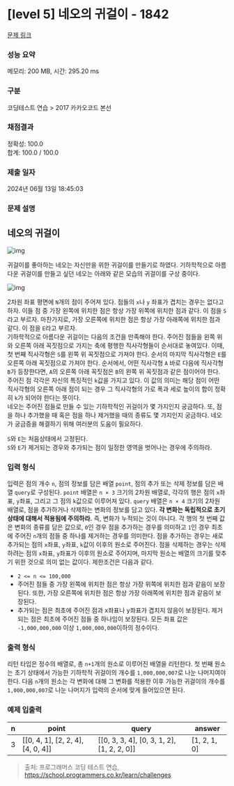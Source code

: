 # [level 5] 네오의 귀걸이 - 1842 

[문제 링크](https://school.programmers.co.kr/learn/courses/30/lessons/1842?language=java) 

### 성능 요약

메모리: 200 MB, 시간: 295.20 ms

### 구분

코딩테스트 연습 > 2017 카카오코드 본선

### 채점결과

정확성: 100.0<br/>합계: 100.0 / 100.0

### 제출 일자

2024년 06월 13일 18:45:03

### 문제 설명

<h2>네오의 귀걸이</h2>

<p><img src="https://t1.kakaocdn.net/codefestival/neo1.png" title="" alt="img"></p>

<p>귀걸이를 좋아하는 네오는 자신만을 위한 귀걸이를 만들기로 하였다. 기하학적으로 아름다운 귀걸이를 만들고 싶던 네오는 아래와 같은 모습의 귀걸이를 구상 중이다.</p>

<p><img src="https://t1.kakaocdn.net/codefestival/neo2.png" title="" alt="img"></p>

<p>2차원 좌표 평면에 <code>N</code>개의 점이 주어져 있다. 점들의 <code>x</code>나 <code>y</code> 좌표가 겹치는 경우는 없다고 하자. 이들 점 중 가장 왼쪽에 위치한 점은 항상 가장 위쪽에 위치한 점과 같다. 이 점을 <code>S</code>라고 부르자. 마찬가지로, 가장 오른쪽에 위치한 점은 항상 가장 아래쪽에 위치한 점과 같다. 이 점을 <code>E</code>라고 부르자.<br>
기하학적으로 아름다운 귀걸이는 다음의 조건을 만족해야 한다. 주어진 점들을 왼쪽 위와 오른쪽 아래 꼭짓점으로 가지는 축에 평행한 직사각형들이 순서대로 놓여있다. 이때, 첫 번째 직사각형은 <code>S</code>를 왼쪽 위 꼭짓점으로 가져야 한다. 순서의 마지막 직사각형은 <code>E</code>를 오른쪽 아래 꼭짓점으로 가져야 한다. 순서에서, 어떤 직사각형 <code>A</code> 바로 다음에 직사각형 <code>B</code>가 등장한다면, <code>A</code>의 오른쪽 아래 꼭짓점은 <code>B</code>의 왼쪽 위 꼭짓점과 같은 점이어야 한다.<br>
주어진 점 각각은 자신의 특징적인 <code>k</code>값을 가지고 있다. 이 값의 의미는 해당 점이 어떤 직사각형의 오른쪽 아래 점이 되는 경우 그 직사각형의 가로 폭과 세로 높이의 합이 정확히 <code>k</code>가 되어야 한다는 뜻이다.<br>
네오는 주어진 점들로 만들 수 있는 기하학적인 귀걸이가 몇 가지인지 궁금하다. 또, 점을 하나 추가했을 때 혹은 점을 하나 제거했을 때의 종류도 몇 가지인지 궁금하다. 네오가 궁금증을 해결하기 위해 여러분의 도움이 필요하다.</p>

<p><code>S</code>와 <code>E</code>는 처음상태에서 고정된다.<br>
<code>S</code>와 <code>E</code>가 제거되는 경우와 추가되는 점이 일정한 영역을 벗어나는 경우에 주의하라.</p>

<h3>입력 형식</h3>

<p>입력은 점의 개수 <code>n</code>, 점의 정보를 담은 배열 <code>point</code>, 점의 추가 또는 삭제 정보를 담은 배열 <code>query</code>로 구성된다. <code>point</code> 배열은 <code>n × 3</code> 크기의 2차원 배열로, 각각의 행은 점의 <code>x</code>좌표, <code>y</code>좌표, 그리고 그 점의 <code>k</code>값으로 이루어져 있다. <code>query</code> 배열은 <code>n × 4</code> 크기의 2차원 배열로, 점을 추가하거나 삭제하는 변화의 정보를 담고 있다. <strong>각 변화는 독립적으로 초기 상태에 대해서 적용됨에 주의하라.</strong> 즉, 변화가 누적되는 것이 아니다. 각 행의 첫 번째 값은 변화의 종류를 담은 값으로, <code>0</code>인 경우 점을 추가하는 경우를 의미하고 <code>1</code>인 경우 최초에 주어진 <code>n</code>개의 점들 중 하나를 제거하는 경우를 의미한다. 점을 추가하는 경우는 새로 추가되는 점의 <code>x</code>좌표, <code>y</code>좌표, <code>k</code>값이 이후의 원소로 주어진다. 점을 삭제하는 경우는 삭제하려는 점의 <code>x</code>좌표, <code>y</code>좌표가 이후의 원소로 주어지며, 마지막 원소는 배열의 크기를 맞추기 위한 것으로 의미 없는 값이다. 제한조건은 다음과 같다.</p>

<ul>
<li><code>2 &lt;= n &lt;= 100,000</code></li>
<li>주어진 점들 중 가장 왼쪽에 위치한 점은 항상 가장 위쪽에 위치한 점과 같음이 보장된다. 또한, 가장 오른쪽에 위치한 점은 항상 가장 아래쪽에 위치한 점과 같음이 보장된다.</li>
<li>추가되는 점은 최초에 주어진 점과 x좌표나 y좌표가 겹치지 않음이 보장된다.
제거되는 점은 최초에 주어진 점들 중 하나임이 보장된다.
모든 좌표 값은 <code>-1,000,000,000</code> 이상 <code>1,000,000,000</code>이하의 정수이다.</li>
</ul>

<h3>출력 형식</h3>

<p>리턴 타입은 정수의 배열로, 총 <code>n+1</code>개의 원소로 이루어진 배열을 리턴한다. 첫 번째 원소는 초기 상태에서 가능한 기하학적 귀걸이의 개수를 <code>1,000,000,007</code>로 나눈 나머지여야 한다. 다음 <code>n</code>개의 원소는 각 변화에 대해 그 변화를 적용한 이후 가능한 귀걸이의 개수를 <code>1,000,000,007</code>로 나눈 나머지가 입력의 순서에 맞게 들어있으면 된다.</p>

<h3>예제 입출력</h3>
<table class="table">
        <thead><tr>
<th>n</th>
<th>point</th>
<th>query</th>
<th>answer</th>
</tr>
</thead>
        <tbody><tr>
<td>3</td>
<td>[[0, 4, 1], [2, 2, 4], [4, 0, 4]]</td>
<td>[[0, 3, 3, 4], [0, 3, 1, 2], [1, 2, 2, 0]]</td>
<td>[1, 2, 1, 0]</td>
</tr>
</tbody>
      </table>

> 출처: 프로그래머스 코딩 테스트 연습, https://school.programmers.co.kr/learn/challenges